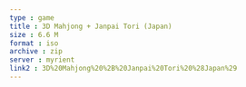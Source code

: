 ```yaml
---
type : game
title : 3D Mahjong + Janpai Tori (Japan)
size : 6.6 M
format : iso
archive : zip
server : myrient
link2 : 3D%20Mahjong%20%2B%20Janpai%20Tori%20%28Japan%29
---
```

